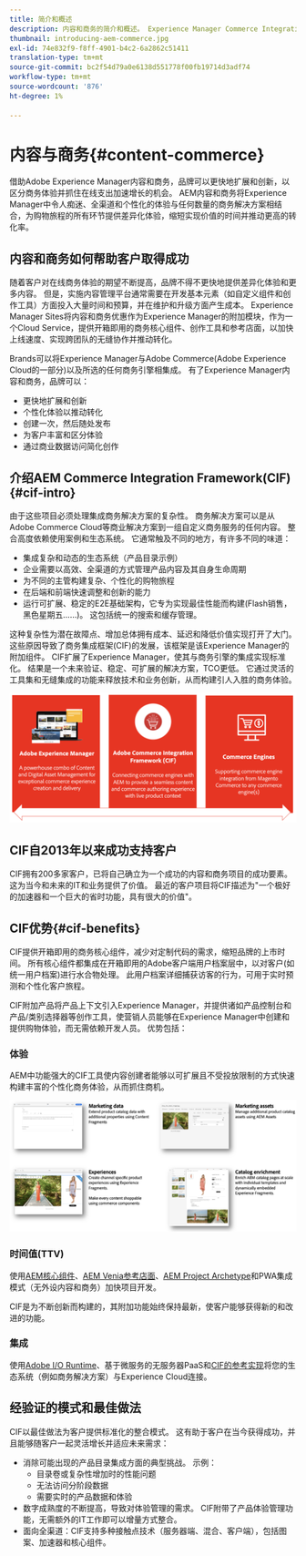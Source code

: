 ```yaml
---
title: 简介和概述
description: 内容和商务的简介和概述。 Experience Manager Commerce Integration Framework(CIF)是Adobe推荐的模式，用于将Magento和其他第三方商务解决方案中的商务服务与Experience Cloud集成和扩展。
thumbnail: introducing-aem-commerce.jpg
exl-id: 74e832f9-f8ff-4901-b4c2-6a2862c51411
translation-type: tm+mt
source-git-commit: bc2f54d79a0e6138d551778f00fb19714d3adf74
workflow-type: tm+mt
source-wordcount: '876'
ht-degree: 1%

---
```


# 内容与商务{#content-commerce}

借助Adobe Experience Manager内容和商务，品牌可以更快地扩展和创新，以区分商务体验并抓住在线支出加速增长的机会。 AEM内容和商务将Experience Manager中令人痴迷、全渠道和个性化的体验与任何数量的商务解决方案相结合，为购物旅程的所有环节提供差异化体验，缩短实现价值的时间并推动更高的转化率。

## 内容和商务如何帮助客户取得成功

随着客户对在线商务体验的期望不断提高，品牌不得不更快地提供差异化体验和更多内容。 但是，实施内容管理平台通常需要在开发基本元素（如自定义组件和创作工具）方面投入大量时间和预算，并在维护和升级方面产生成本。 Experience Manager Sites将内容和商务优惠作为Experience Manager的附加模块，作为一个Cloud Service，提供开箱即用的商务核心组件、创作工具和参考店面，以加快上线速度、实现跨团队的无缝协作并推动转化。

Brands可以将Experience Manager与Adobe Commerce(Adobe Experience Cloud的一部分)以及所选的任何商务引擎相集成。 有了Experience Manager内容和商务，品牌可以：

* 更快地扩展和创新
* 个性化体验以推动转化
* 创建一次，然后随处发布
* 为客户丰富和区分体验
* 通过商业数据访问简化创作

## 介绍AEM Commerce Integration Framework(CIF){#cif-intro}

由于这些项目必须处理集成商务解决方案的复杂性。 商务解决方案可以是从Adobe Commerce Cloud等商业解决方案到一组自定义商务服务的任何内容。 整合高度依赖使用案例和生态系统。 它通常触及不同的地方，有许多不同的味道：

* 集成复杂和动态的生态系统（产品目录示例）
* 企业需要以高效、全渠道的方式管理产品内容及其自身生命周期
* 为不同的主管构建复杂、个性化的购物旅程
* 在后端和前端快速调整和创新的能力
* 运行可扩展、稳定的E2E基础架构，它专为实现最佳性能而构建(Flash销售，黑色星期五……)。 这包括统一的搜索和缓存管理。

这种复杂性为潜在故障点、增加总体拥有成本、延迟和降低价值实现打开了大门。 这些原因导致了商务集成框架(CIF)的发展，该框架是该Experience Manager的附加组件。 CIF扩展了Experience Manager，使其与商务引擎的集成实现标准化。 结果是一个未来验证、稳定、可扩展的解决方案，TCO更低。 它通过灵活的工具集和无缝集成的功能来释放技术和业务创新，从而构建引人入胜的商务体验。

![CIF元素](./assets/CIF/CIF_Overview.png)

## CIF自2013年以来成功支持客户

CIF拥有200多家客户，已将自己确立为一个成功的内容和商务项目的成功要素。 这为当今和未来的IT和业务提供了价值。 最近的客户项目将CIF描述为&quot;一个极好的加速器和一个巨大的省时功能，具有很大的价值&quot;。

## CIF优势{#cif-benefits}

CIF提供开箱即用的商务核心组件，减少对定制代码的需求，缩短品牌的上市时间。 所有核心组件都集成在开箱即用的Adobe客户端用户档案层中，以对客户(如统一用户档案)进行水合物处理。 此用户档案详细捕获访客的行为，可用于实时预测和个性化客户旅程。

CIF附加产品将产品上下文引入Experience Manager，并提供诸如产品控制台和产品/类别选择器等创作工具，使营销人员能够在Experience Manager中创建和提供购物体验，而无需依赖开发人员。 优势包括：

### 体验

AEM中功能强大的CIF工具使内容创建者能够以可扩展且不受投放限制的方式快速构建丰富的个性化商务体验，从而抓住商机。

![CIF元素](./assets/CIF/CIF_Product_Experience_Management.png)

### 时间值(TTV)

使用[AEM核心组件](https://www.aemcomponents.dev/)、[AEM Venia参考店面](https://github.com/adobe/aem-cif-guides-venia)、[AEM Project Archetype](https://docs.adobe.com/content/help/zh-Hans/experience-manager-core-components/using/developing/archetype/overview.html)和PWA集成模式（无外设内容和商务）加快项目开发。

CIF是为不断创新而构建的，其附加功能始终保持最新，使客户能够获得新的和改进的功能。

### 集成

使用[Adobe I/O Runtime](https://www.adobe.io/apis/experienceplatform/runtime.html)、基于微服务的无服务器PaaS和[CIF的参考实现](https://github.com/adobe/commerce-cif-graphql-integration-reference)将您的生态系统（例如商务解决方案）与Experience Cloud连接。

## 经验证的模式和最佳做法

CIF以最佳做法为客户提供标准化的整合模式。 这有助于客户在当今获得成功，并且能够随客户一起灵活增长并适应未来需求：

* 消除可能出现的产品目录集成方面的典型挑战。 示例：
   * 目录卷或复杂性增加时的性能问题
   * 无法访问分阶段数据
   * 需要实时的产品数据和体验
* 数字成熟度的不断提高，导致对体验管理的需求。 CIF附带了产品体验管理功能，无需额外的IT工作即可以增量方式整合。
* 面向全渠道：CIF支持多种接触点技术（服务器端、混合、客户端），包括图案、加速器和核心组件。

